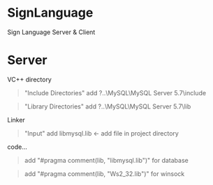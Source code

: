 # SignLanguage
Sign Language Server &amp; Client

# Server
VC++ directory

> "Include Directories" add ?..\MySQL\MySQL Server 5.7\include

> "Library Directories" add ?..\MySQL\MySQL Server 5.7\lib

Linker

> "Input" add libmysql.lib <- add file in project directory

code...

> add "#pragma comment(lib, "libmysql.lib")" for database

> add "#pragma comment(lib, "Ws2_32.lib")" for winsock
